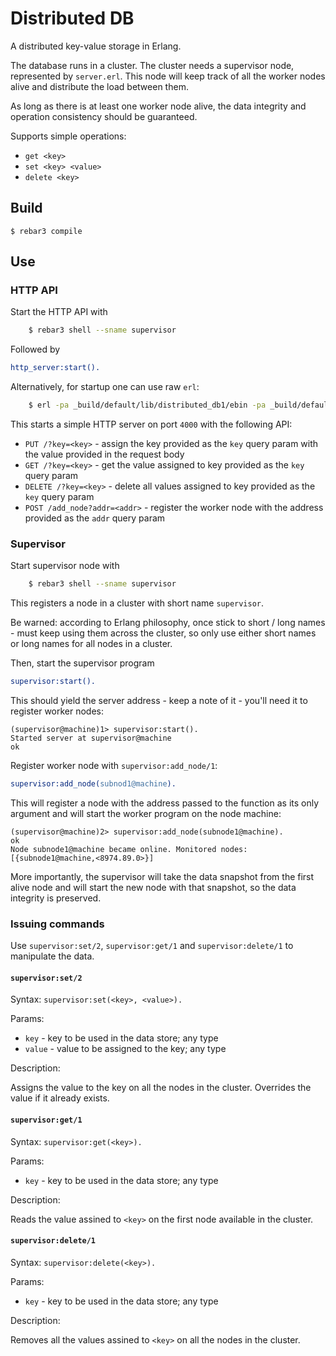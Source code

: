 # Distributed DB

A distributed key-value storage in Erlang.

The database runs in a cluster. The cluster needs a supervisor node, represented by `server.erl`.
This node will keep track of all the worker nodes alive and distribute the load between them.

As long as there is at least one worker node alive, the data integrity and operation consistency should be guaranteed.

Supports simple operations:

* `get <key>`
* `set <key> <value>`
* `delete <key>`

## Build

    $ rebar3 compile

## Use

### HTTP API

Start the HTTP API with

```bash
    $ rebar3 shell --sname supervisor
```

Followed by

```erl
http_server:start().
```

Alternatively, for startup one can use raw `erl`:

```bash
    $ erl -pa _build/default/lib/distributed_db1/ebin -pa _build/default/lib/mochiweb/ebin -sname supervisor
```

This starts a simple HTTP server on port `4000` with the following API:

* `PUT /?key=<key>` - assign the key provided as the `key` query param with the value provided in the request body
* `GET /?key=<key>` - get the value assigned to key provided as the `key` query param
* `DELETE /?key=<key>` - delete all values assigned to key provided as the `key` query param
* `POST /add_node?addr=<addr>` - register the worker node with the address provided as the `addr` query param

### Supervisor

Start supervisor node with

```bash
    $ rebar3 shell --sname supervisor
```

This registers a node in a cluster with short name `supervisor`.

Be warned: according to Erlang philosophy, once stick to short / long names -
must keep using them across the cluster, so only use either short names or long names for all nodes in a cluster.

Then, start the supervisor program

```erl
supervisor:start().
```

This should yield the server address - keep a note of it - you'll need it to register worker nodes:

```
(supervisor@machine)1> supervisor:start().
Started server at supervisor@machine
ok
```

Register worker node with `supervisor:add_node/1`:

```erl
supervisor:add_node(subnod1@machine).
```

This will register a node with the address passed to the function as its only argument and will start the worker program on the node machine:

```
(supervisor@machine)2> supervisor:add_node(subnode1@machine).
ok
Node subnode1@machine became online. Monitored nodes: [{subnode1@machine,<8974.89.0>}]
```

More importantly, the supervisor will take the data snapshot from the first alive node and will start the new node with that snapshot, so
the data integrity is preserved.

### Issuing commands

Use `supervisor:set/2`, `supervisor:get/1` and `supervisor:delete/1` to manipulate the data.

#### `supervisor:set/2`

Syntax: `supervisor:set(<key>, <value>).`

Params:

* `key` - key to be used in the data store; any type
* `value` - value to be assigned to the key; any type

Description:

Assigns the value to the key on all the nodes in the cluster.
Overrides the value if it already exists.

#### `supervisor:get/1`

Syntax: `supervisor:get(<key>).`

Params:

* `key` - key to be used in the data store; any type

Description:

Reads the value assined to `<key>` on the first node available in the cluster.

#### `supervisor:delete/1`

Syntax: `supervisor:delete(<key>).`

Params:

* `key` - key to be used in the data store; any type

Description:

Removes all the values assined to `<key>` on all the nodes in the cluster.
